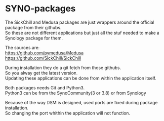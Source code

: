 # SYNO-packages
The SickChill and Medusa packages are just wrappers around the official package from their githubs.  
So these are not different applications but just all the stuf needed to make a Synology package for them.  

The sources are:  
https://github.com/pymedusa/Medusa  
https://github.com/SickChill/SickChill  

During installation they do a git fetch from those githubs.  
So you alway get the latest version.  
Updating these applications can be done from within the application itself.  

Both packages needs Git and Python3.  
Python3 can be from the SynoCommunity(3 or 3.8) or from Synology 
  
Because of the way DSM is designed, used ports are fixed during package installation.  
So changing the port whithin the application will not function.
